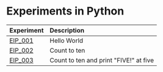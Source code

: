 # Experiments in Python

| Experiment | Description |
|:---------- |:----------- |
| [EIP_001](./EIP_001/EIP_001.py) | Hello World |
| [EIP_002](./EIP_002/EIP_002.py) | Count to ten |
| [EIP_003](./EIP_003/EIP_003.py) | Count to ten and print "FIVE!" at five |
